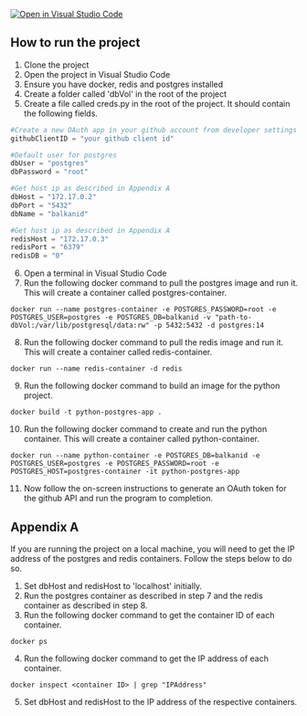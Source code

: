 [![Open in Visual Studio Code](https://classroom.github.com/assets/open-in-vscode-c66648af7eb3fe8bc4f294546bfd86ef473780cde1dea487d3c4ff354943c9ae.svg)](https://classroom.github.com/online_ide?assignment_repo_id=10771702&assignment_repo_type=AssignmentRepo)

## How to run the project
1. Clone the project
2. Open the project in Visual Studio Code
3. Ensure you have docker, redis and postgres installed
4. Create a folder called 'dbVol' in the root of the project
5. Create a file called creds.py in the root of the project. It should contain the following fields.

```python
#Create a new OAuth app in your github account from developer settings and get the client ID
githubClientID = "your github client id"

#Default user for postgres
dbUser = "postgres" 
dbPassword = "root"

#Get host ip as described in Appendix A
dbHost = "172.17.0.2" 
dbPort = "5432"
dbName = "balkanid"

#Get host ip as described in Appendix A
redisHost = "172.17.0.3"
redisPort = "6379"
redisDB = "0"
```

6. Open a terminal in Visual Studio Code
7. Run the following docker command to pull the postgres image and run it. This will create a container called postgres-container.

```
docker run --name postgres-container -e POSTGRES_PASSWORD=root -e POSTGRES_USER=postgres -e POSTGRES_DB=balkanid -v "path-to-dbVol:/var/lib/postgresql/data:rw" -p 5432:5432 -d postgres:14
```

8. Run the following docker command to pull the redis image and run it. This will create a container called redis-container.

```
docker run --name redis-container -d redis
```

9. Run the following docker command to build an image for the python project. 

```
docker build -t python-postgres-app .
```

10. Run the following docker command to create and run the python container. This will create a container called python-container.

```
docker run --name python-container -e POSTGRES_DB=balkanid -e POSTGRES_USER=postgres -e POSTGRES_PASSWORD=root -e POSTGRES_HOST=postgres-container -it python-postgres-app
```

11. Now follow the on-screen instructions to generate an OAuth token for the github API and run the program to completion.

## Appendix A
If you are running the project on a local machine, you will need to get the IP address of the postgres and redis containers. Follow the steps below to do so.

1. Set dbHost and redisHost to 'localhost' initially.
2. Run the postgres container as described in step 7 and the redis container as described in step 8.
3. Run the following docker command to get the container ID of each container.

```
docker ps
```

4. Run the following docker command to get the IP address of each container.

```
docker inspect <container ID> | grep "IPAddress"
```

5. Set dbHost and redisHost to the IP address of the respective containers.
